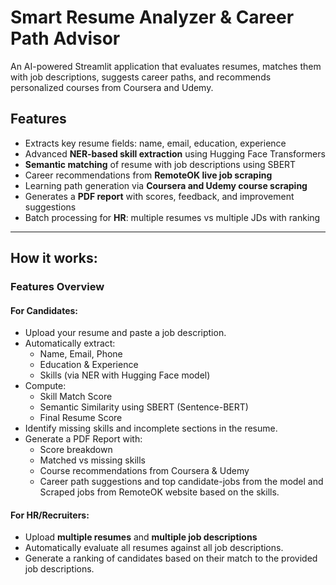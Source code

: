 # Smart Resume Analyzer & Career Path Advisor

An AI-powered Streamlit application that evaluates resumes, matches them with job descriptions, suggests career paths, and recommends personalized courses from Coursera and Udemy.

## Features

*   Extracts key resume fields: name, email, education, experience
*   Advanced **NER-based skill extraction** using Hugging Face Transformers
*   **Semantic matching** of resume with job descriptions using SBERT
*   Career recommendations from **RemoteOK live job scraping**
*   Learning path generation via **Coursera and Udemy course scraping**
*   Generates a **PDF report** with scores, feedback, and improvement suggestions
*   Batch processing for **HR**: multiple resumes vs multiple JDs with ranking

---

## How it works:

### Features Overview

#### For Candidates:

*   Upload your resume and paste a job description.
*   Automatically extract:
    *   Name, Email, Phone
    *   Education & Experience
    *   Skills (via NER with Hugging Face model)
*   Compute:
    *   Skill Match Score
    *   Semantic Similarity using SBERT (Sentence-BERT)
    *   Final Resume Score
*   Identify missing skills and incomplete sections in the resume.
*   Generate a PDF Report with:
    *   Score breakdown
    *   Matched vs missing skills
    *   Course recommendations from Coursera & Udemy
    *   Career path suggestions and top candidate-jobs from the model and Scraped jobs from RemoteOK website based on the skills.

#### For HR/Recruiters:

*   Upload **multiple resumes** and **multiple job descriptions**
*   Automatically evaluate all resumes against all job descriptions.
*   Generate a ranking of candidates based on their match to the provided job descriptions.
